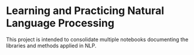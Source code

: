 # Learning and Practicing Natural Language Processing

This project is intended to consolidate multiple notebooks documenting the libraries and methods applied in NLP.